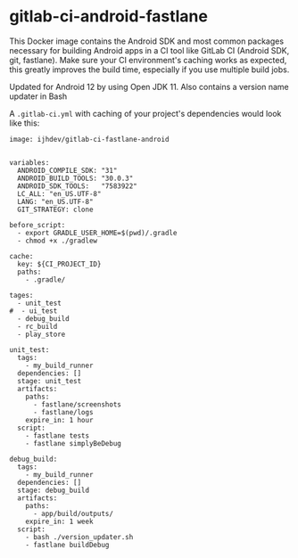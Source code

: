 # gitlab-ci-android-fastlane
This Docker image contains the Android SDK and most common packages necessary for building Android apps in a CI tool like GitLab CI (Android SDK, git, fastlane). Make sure your CI environment's caching works as expected, this greatly improves the build time, especially if you use multiple build jobs.

Updated for Android 12 by using Open JDK 11. Also contains a version name updater in Bash

A `.gitlab-ci.yml` with caching of your project's dependencies would look like this:

```
image: ijhdev/gitlab-ci-fastlane-android


variables:
  ANDROID_COMPILE_SDK: "31"
  ANDROID_BUILD_TOOLS: "30.0.3"
  ANDROID_SDK_TOOLS:   "7583922"
  LC_ALL: "en_US.UTF-8"
  LANG: "en_US.UTF-8"
  GIT_STRATEGY: clone
  
before_script:
  - export GRADLE_USER_HOME=$(pwd)/.gradle
  - chmod +x ./gradlew

cache:
  key: ${CI_PROJECT_ID}
  paths:
    - .gradle/
    
tages:
  - unit_test
#  - ui_test
  - debug_build
  - rc_build
  - play_store

unit_test:
  tags:
    - my_build_runner
  dependencies: []
  stage: unit_test
  artifacts:
    paths:
      - fastlane/screenshots
      - fastlane/logs
    expire_in: 1 hour
  script:
    - fastlane tests
    - fastlane simplyBeDebug

debug_build:
  tags:
    - my_build_runner
  dependencies: []
  stage: debug_build
  artifacts:
    paths:
      - app/build/outputs/
    expire_in: 1 week
  script:
    - bash ./version_updater.sh
    - fastlane buildDebug
```
